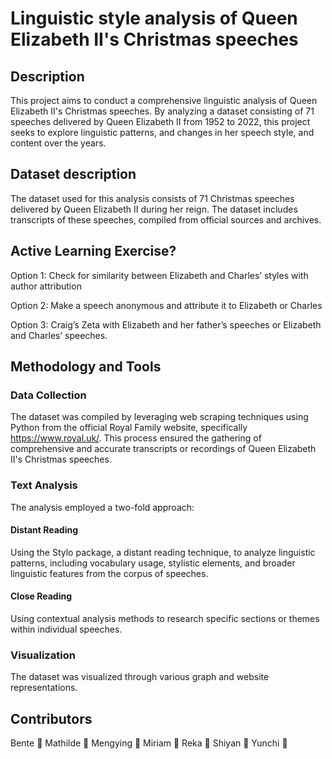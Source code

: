 # Linguistic style analysis of Queen Elizabeth II's Christmas speeches
## Description
This project aims to conduct a comprehensive linguistic analysis of Queen Elizabeth II's Christmas speeches. By analyzing a dataset consisting of 71 speeches delivered by Queen Elizabeth II from 1952 to 2022, this project seeks to explore linguistic patterns, and changes in her speech style, and content over the years.
## Dataset description
The dataset used for this analysis consists of 71 Christmas speeches delivered by Queen Elizabeth II during her reign. The dataset includes transcripts of these speeches, compiled from official sources and archives.
## Active Learning Exercise?
Option 1: Check for similarity between Elizabeth and Charles’ styles with author attribution

Option 2: Make a speech anonymous and attribute it to Elizabeth or Charles

Option 3: Craig’s Zeta with Elizabeth and her father’s speeches or Elizabeth and Charles’ speeches.
## Methodology and Tools
### Data Collection
The dataset was compiled by leveraging web scraping techniques using Python from the official Royal Family website, specifically https://www.royal.uk/. This process ensured the gathering of comprehensive and accurate transcripts or recordings of Queen Elizabeth II's Christmas speeches.

### Text Analysis
The analysis employed a two-fold approach:
#### Distant Reading
Using the Stylo package, a distant reading technique, to analyze linguistic patterns, including vocabulary usage, stylistic elements, and broader linguistic features from the corpus of speeches.
#### Close Reading
Using contextual analysis methods to research specific sections or themes within individual speeches.

### Visualization
The dataset was visualized through various graph and website representations.
## Contributors
Bente :rose:  Mathilde :sunflower: Mengying :leaves: Miriam :maple_leaf: Reka :evergreen_tree: Shiyan :herb: Yunchi :volcano:
